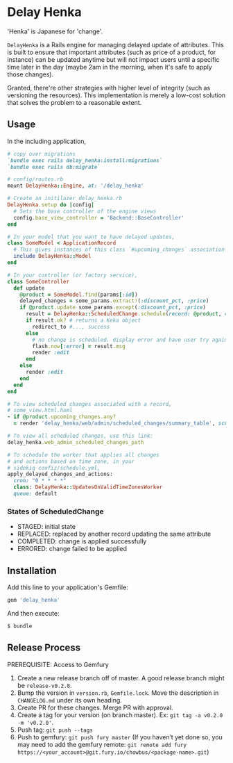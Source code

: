 # Delay Henka

'Henka' is Japanese for 'change'.

`DelayHenka` is a Rails engine for managing delayed update of attributes. This is built to ensure that important attributes (such as price of a product, for instance) can be updated anytime but will not impact users until a specific time later in the day (maybe 2am in the morning, when it's safe to apply those changes).

Granted, there're other strategies with higher level of integrity (such as versioning the resources). This implementation is merely a low-cost solution that solves the problem to a reasonable extent.

## Usage

In the including application,
```ruby
# copy over migrations
`bundle exec rails delay_henka:install:migrations`
`bundle exec rails db:migrate`

# config/routes.rb
mount DelayHenka::Engine, at: '/delay_henka'

# Create an initilazer delay_henka.rb
DelayHenka.setup do |config|
  # Sets the base controller of the engine views
  config.base_view_controller = 'Backend::BaseController'
end

# In your model that you want to have delayed updates,
class SomeModel < ApplicationRecord
  # This gives instances of this class `#upcoming_changes` association with staged ScheduledChange
  include DelayHenka::Model
end

# In your controller (or factory service),
class SomeController
  def update
    @product = SomeModel.find(params[:id])
    delayed_changes = some_params.extract!(:discount_pct, :price)
    if @product.update some_params.except(:discount_pct, :price)
      result = DelayHenka::ScheduledChange.schedule(record: @product, changes: delayed_changes, by_id: current_user.id, time_zone: Time.zone.name)
      if result.ok? # returns a Keka object
        redirect_to #..., success
      else
        # no change is scheduled. display error and have user try again.
        flash.now[:error] = result.msg
        render :edit
      end
    else
      render :edit
    end
  end
end

# To view scheduled changes associated with a record,
# some_view.html.haml
- if @product.upcoming_changes.any?
  = render 'delay_henka/web/admin/scheduled_changes/summary_table', scheduled_changes: @product.upcoming_changes

# To view all scheduled changes, use this link:
delay_henka.web_admin_scheduled_changes_path

# To schedule the worker that applies all changes
# and actions based on time zone, in your
# sidekiq confiz/schedule.yml,
apply_delayed_changes_and_actions:
  cron: "0 * * * *"
  class: DelayHenka::UpdatesOnValidTimeZonesWorker
  queue: default
```

### States of ScheduledChange

* STAGED:     initial state
* REPLACED:   replaced by another record updating the same attribute
* COMPLETED:  change is applied successfully
* ERRORED:    change failed to be applied

## Installation
Add this line to your application's Gemfile:

```ruby
gem 'delay_henka'
```

And then execute:
```bash
$ bundle
```

## Release Process

PREREQUISITE: Access to Gemfury

1. Create a new release branch off of master. A good release branch might be `release-v0.2.0`.
2. Bump the version in `version.rb`, `Gemfile.lock`. Move the description in `CHANGELOG.md` under its own heading.
3. Create PR for these changes. Merge PR with approval.
4. Create a tag for your version (on branch master). Ex: `git tag -a v0.2.0 -m 'v0.2.0'`.
5. Push tag: `git push --tags`
6. Push to gemfury: `git push fury master` (If you haven’t yet done so, you may need to add the gemfury remote: `git remote add fury https://<your_account>@git.fury.io/chowbus/<package-name>.git`)
